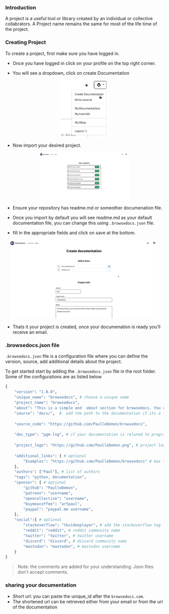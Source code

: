 ### Introduction

A project is a useful tool or library created by an individual or collective collabrators. A Project name remains the same for most of the life time of the project.

### Creating Project
To create a project, first make sure you have logged in. 

* Once you have logged in click on your profile on the top right corner.

* You will see a dropdown, click on create Documentation

<p align="center">
    <img src="../../images/create-doc.png" alt="create doc" style="max-width: 150px;">
</p>

* Now import your desired project.
<p align="center">
    <img src="../../images/select-repo.png" alt="create doc" style="max-height: 150px;">
</p>

* Ensure your repository has readme.md or someother documenation file.

* Once you import by default you will see readme.md as your default documentation file, you can change this using `.browsedocs.json` file.

* fill in the appropriate fields and click on save at the bottom.

<p align="center">
    <img src="../../images/create-project.png" alt="create doc" style="max-height: 250px;">
</p>

* Thats it your project is created, once your documenation is ready you'll receive an email.

### .browsedocs.json file

`.browsedocs.json` file is a configuration file where you can define the version, source, add additional details about the project.

To get started start by adding the `.browsedocs.json` file in the root folder.
Some of the configurations are as listed below

```py
{
    "version": "1.0.0",
    "unique_name": "browsedocs", # choose a unique name
    "project_name": "browsedocs",
    "about": "This is a simple and  about section for browsedocs. You can make it multiline by using the \n character: \n example1 \n example2",
    "source": "docs/",  #  add the path to the documentation if its a file write the path to the file. If its a folder just add path to that folder.
    
    "source_code": "https://github.com/PaulleDemon/browsedocs",
    
    "doc_type": "pgm-lng", # if your documentation is related to programming language give "pgm-lang" as value else "tool" as the value.
    
    "project_logo": "https://github.com/PaulleDemon.png", # project logo url (optional)

    "additional_links": { # optional
        "Examples": "https://github.com/PaulleDemon/browsedocs" # max two links
    },
    "authors": ["Paul"], # list of authors
    "tags": "python, documentation",
    "sponsor": { # optional
        "github": "PaulleDemon",
        "patreon": "username",
        "opencollective": "username",
        "buymeacoffee": "artpaul",
        "paypal": "paypal.me username",
    },
    "social":{ # optional
        "stackoverflow": "tkvideoplayer", # add the stackoverflow tag
        "reddit": "reddit", # reddit community name
        "twitter": "twitter", # twitter username
        "discord": "discord", # discord community name
        "mastodon": "mastodon", # mastodon username
    }
}
```

> Note: the comments are added for your understanding. Json files don't accept comments.

### sharing your documentation

* Short url: you can paste the unique_id after the `browsedocs.com`.
* The shortened url can be retrieved either from your email or from the url of the documentation